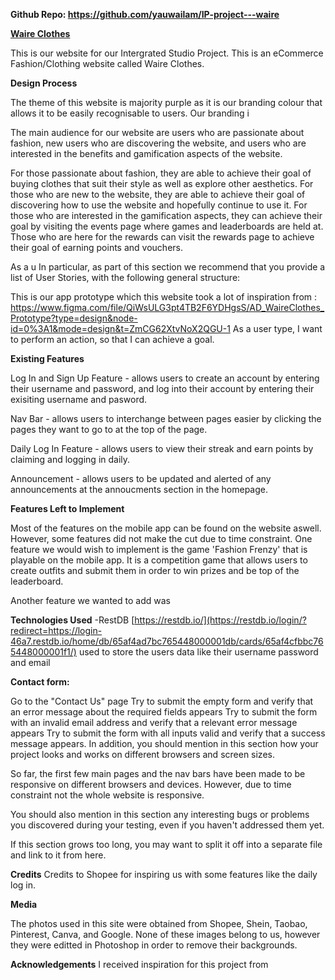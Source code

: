 **Github Repo: https://github.com/yauwailam/IP-project---waire**

<ins>**Waire Clothes**</ins>

This is our website for our Intergrated Studio Project. This is an eCommerce Fashion/Clothing website called Waire Clothes. 

**Design Process**

The theme of this website is majority purple as it is our branding colour that allows it to be easily recognisable to users. Our branding i

The main audience for our website are users who are passionate about fashion, new users who are discovering the website, and users who are interested in the benefits and gamification aspects of the website.

For those passionate about fashion, they are able to achieve their goal of buying clothes that suit their style as well as explore other aesthetics. For those who are new to the website, they are able to achieve their goal of discovering how to use the website and hopefully continue to use it. For those who are interested in the gamification aspects, they can achieve their goal by visiting the events page where games and leaderboards are held at. Those who are here for the rewards can visit the rewards page to achieve their goal of earning points and vouchers.

As a u
In particular, as part of this section we recommend that you provide a list of User Stories, with the following general structure:

This is our app prototype which this website took a lot of inspiration from : https://www.figma.com/file/QiWsULG3pt4TB2F6YDHgsS/AD_WaireClothes_Prototype?type=design&node-id=0%3A1&mode=design&t=ZmCG62XtvNoX2QGU-1
As a user type, I want to perform an action, so that I can achieve a goal.

**Existing Features**

Log In and Sign Up Feature - allows users to create an account by entering their username and password, and log into their account by entering their exisiting username and pasword.

Nav Bar - allows users to interchange between pages easier by clicking the pages they want to go to at the top of the page.

Daily Log In Feature - allows users to view their streak and earn points by claiming and logging in daily.

Announcement - allows users to be updated and alerted of any announcements at the annoucments section in the homepage.

**Features Left to Implement**

Most of the features on the mobile app can be found on the website aswell. However, some features did not make the cut due to time constraint. One feature we would wish to implement is the game 'Fashion Frenzy' that is playable on the mobile app. It is a competition game that allows users to create outfits and submit them in order to win prizes and be top of the leaderboard.

Another feature we wanted to add was

**Technologies Used**
-RestDB [https://restdb.io/](https://restdb.io/login/?redirect=https://login-46a7.restdb.io/home/db/65af4ad7bc765448000001db/cards/65af4cfbbc765448000001f1/)  used to store the users data like their username password and email

**Contact form:**

Go to the "Contact Us" page
Try to submit the empty form and verify that an error message about the required fields appears
Try to submit the form with an invalid email address and verify that a relevant error message appears
Try to submit the form with all inputs valid and verify that a success message appears.
In addition, you should mention in this section how your project looks and works on different browsers and screen sizes.

So far, the first few main pages and the nav bars have been made to be responsive on different browsers and devices. However, due to time constraint not the whole website is responsive.  

You should also mention in this section any interesting bugs or problems you discovered during your testing, even if you haven't addressed them yet.

If this section grows too long, you may want to split it off into a separate file and link to it from here.

**Credits**
Credits to Shopee for inspiring us with some features like the daily log in.

**Media**

The photos used in this site were obtained from Shopee, Shein, Taobao, Pinterest, Canva, and Google. None of these images belong to us, however they were editted in Photoshop in order to remove their backgrounds.

**Acknowledgements**
I received inspiration for this project from 
